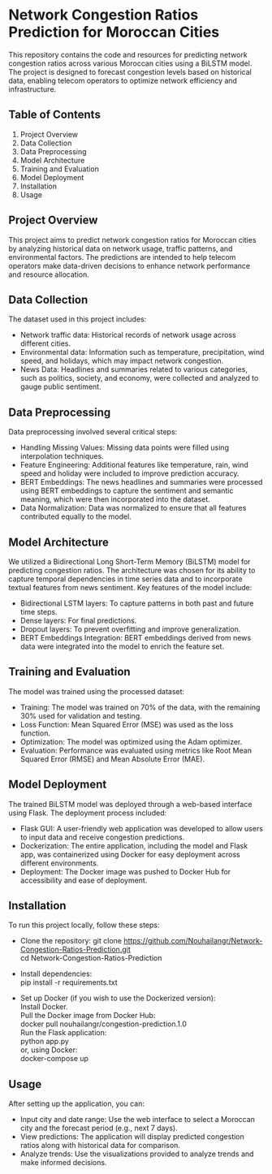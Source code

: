 # Network Congestion Ratios Prediction for Moroccan Cities

This repository contains the code and resources for predicting network congestion ratios across various Moroccan cities using a BiLSTM model. The project is designed to forecast congestion levels based on historical data, enabling telecom operators to optimize network efficiency and infrastructure.

## Table of Contents

1. Project Overview
2. Data Collection
3. Data Preprocessing
4. Model Architecture
5. Training and Evaluation
6. Model Deployment
7. Installation
8. Usage

## Project Overview

This project aims to predict network congestion ratios for Moroccan cities by analyzing historical data on network usage, traffic patterns, and environmental factors. The predictions are intended to help telecom operators make data-driven decisions to enhance network performance and resource allocation.


## Data Collection

The dataset used in this project includes:

- Network traffic data: Historical records of network usage across different cities.
- Environmental data: Information such as temperature, precipitation, wind speed, and holidays, which may impact network congestion.
- News Data: Headlines and summaries related to various categories, such as politics, society, and economy, were collected and analyzed to gauge public sentiment.

## Data Preprocessing

Data preprocessing involved several critical steps:

- Handling Missing Values: Missing data points were filled using interpolation techniques.
- Feature Engineering: Additional features like temperature, rain, wind speed and holiday were included to improve prediction accuracy.
- BERT Embeddings: The news headlines and summaries were processed using BERT embeddings to capture the sentiment and semantic meaning, which were then incorporated into the dataset.
- Data Normalization: Data was normalized to ensure that all features contributed equally to the model.

## Model Architecture

We utilized a Bidirectional Long Short-Term Memory (BiLSTM) model for predicting congestion ratios. The architecture was chosen for its ability to capture temporal dependencies in time series data and to incorporate textual features from news sentiment. Key features of the model include:

- Bidirectional LSTM layers: To capture patterns in both past and future time steps.
- Dense layers: For final predictions.
- Dropout layers: To prevent overfitting and improve generalization.
- BERT Embeddings Integration: BERT embeddings derived from news data were integrated into the model to enrich the feature set.

## Training and Evaluation

The model was trained using the processed dataset:

- Training: The model was trained on 70% of the data, with the remaining 30% used for validation and testing.
- Loss Function: Mean Squared Error (MSE) was used as the loss function.
- Optimization: The model was optimized using the Adam optimizer.
- Evaluation: Performance was evaluated using metrics like Root Mean Squared Error (RMSE) and Mean Absolute Error (MAE).

## Model Deployment

The trained BiLSTM model was deployed through a web-based interface using Flask. The deployment process included:

- Flask GUI: A user-friendly web application was developed to allow users to input data and receive congestion predictions.
- Dockerization: The entire application, including the model and Flask app, was containerized using Docker for easy deployment across different environments.
- Deployment: The Docker image was pushed to Docker Hub for accessibility and ease of deployment.

## Installation

To run this project locally, follow these steps:

- Clone the repository:
git clone https://github.com/Nouhailangr/Network-Congestion-Ratios-Prediction.git<br>
cd Network-Congestion-Ratios-Prediction

- Install dependencies:<br>
pip install -r requirements.txt<br>

- Set up Docker (if you wish to use the Dockerized version):<br>
Install Docker.<br>
Pull the Docker image from Docker Hub:<br>
docker pull nouhailangr/congestion-prediction.1.0<br>
Run the Flask application:<br>
python app.py<br>
or, using Docker:<br>
docker-compose up

## Usage

After setting up the application, you can:

- Input city and date range: Use the web interface to select a Moroccan city and the forecast period (e.g., next 7 days).
- View predictions: The application will display predicted congestion ratios along with historical data for comparison.
- Analyze trends: Use the visualizations provided to analyze trends and make informed decisions.

